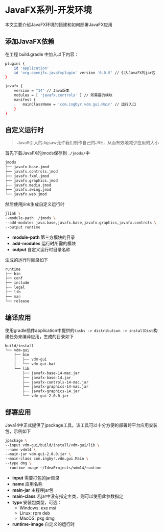 # JavaFX系列-开发环境

本文主要介绍JavaFX环境的搭建和如何部署JavaFX应用
<!--more-->

## 添加JavaFX依赖
在工程 build.gradle 中加入以下内容：
```bash
plugins {
    id 'application'
    id 'org.openjfx.javafxplugin' version '0.0.8' // 引入JavaFX的jar包
}

javafx {
    version = "14" // Java版本
    modules = [ 'javafx.controls' ] // 所需要的模块
    manifest {
        mainClassName = 'com.ingbyr.vdm.gui.Main' // 运行入口
    }
}
```


## 自定义运行时
> Java9引入的Jigsaw允许我们制作自己的JRE，从而有效地减少应用的大小

首先下载JavaFX的jmods保存到 `./jmods/`中
```bash
jmods
├── javafx.base.jmod
├── javafx.controls.jmod
├── javafx.fxml.jmod
├── javafx.graphics.jmod
├── javafx.media.jmod
├── javafx.swing.jmod
└── javafx.web.jmod
```

然后使用jlink生成自定义运行时
```bash
jlink \
--module-path ./jmods \
--add-modules java.base,javafx.base,javafx.graphics,javafx.controls \
--output runtime
```
- **module-path** 第三方模块的目录
- **add-modules** 运行时所需的模块
- **output** 自定义运行时目录名称 

生成的运行时目录如下
```bash
runtime
├── bin
├── conf
├── include
├── legal
├── lib
├── man
└── release
```


## 编译应用
使用gradle插件application中提供的`tasks -> distribution -> installDist`构建任务来编译应用，生成的目录如下
```bash
build/install
└── vdm-gui
    ├── bin
    │   ├── vdm-gui
    │   └── vdm-gui.bat
    └── lib
        ├── javafx-base-14-mac.jar
        ├── javafx-base-14.jar
        ├── javafx-controls-14-mac.jar
        ├── javafx-graphics-14-mac.jar
        ├── javafx-graphics-14.jar
        └── vdm-gui-2.0.0.jar
```

## 部署应用
Java14中正式提供了jpackage工具，该工具可以十分方便的部署跨平台应用安装包，示例如下
```bash
jpackage \
--input vdm-gui/build/install/vdm-gui/lib \
--name vdm14 \
--main-jar vdm-gui-2.0.0.jar \
--main-class com.ingbyr.vdm.gui.Main \
--type dmg \
--runtime-image ~/IdeaProjects/vdm14/runtime
```
- **input** 需要打包的jar目录
- **name** 应用名称
- **main-jar** 主程序jar包
- **main-class** 若jar中没有指定主类，则可以使用此参数指定
- **type** 安装包类型，可选：
  - Windows: exe msi
  - Linux: rpm deb
  - MacOS: pkg dmg
- **runtime-image** 自定义的运行时

